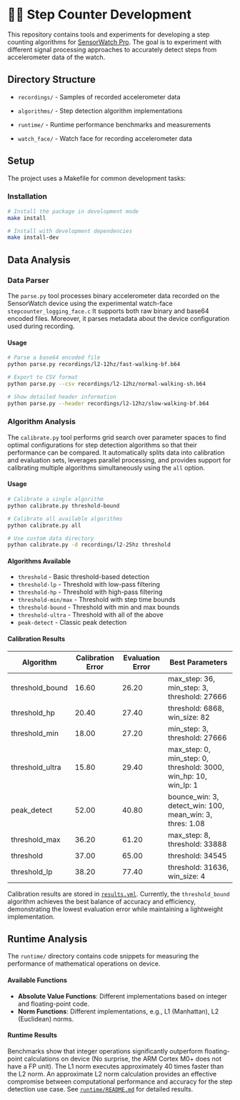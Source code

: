 # 🏃‍♂️ Step Counter Development

This repository contains tools and experiments for developing a step counting algorithms for [SensorWatch Pro](https://www.sensorwatch.net). The goal is to experiment with different signal processing approaches to accurately detect steps from accelerometer data of the watch.

## Directory Structure

- `recordings/` - Samples of recorded accelerometer data

- `algorithms/` - Step detection algorithm implementations

- `runtime/` - Runtime performance benchmarks and measurements

- `watch_face/` - Watch face for recording accelerometer data

## Setup

The project uses a Makefile for common development tasks:

### Installation

```bash
# Install the package in development mode
make install

# Install with development dependencies
make install-dev
```

## Data Analysis

### Data Parser

The `parse.py` tool processes binary accelerometer data recorded on the SensorWatch device using the experimental watch-face `stepcounter_logging_face.c` It supports both raw binary and base64 encoded files. Moreover, it parses metadata about the  device configuration used during recording.

#### Usage

```bash
# Parse a base64 encoded file
python parse.py recordings/l2-12hz/fast-walking-bf.b64

# Export to CSV format
python parse.py --csv recordings/l2-12hz/normal-walking-sh.b64

# Show detailed header information
python parse.py --header recordings/l2-12hz/slow-walking-bf.b64
```

### Algorithm Analysis

The `calibrate.py` tool performs grid search over parameter spaces to find optimal configurations for step detection algorithms so that their performance can be compared. It automatically splits data into calibration and evaluation sets, leverages parallel processing, and provides support for calibrating multiple algorithms simultaneously using the `all` option.

#### Usage

```bash
# Calibrate a single algorithm
python calibrate.py threshold-bound

# Calibrate all available algorithms
python calibrate.py all

# Use custom data directory
python calibrate.py -d recordings/l2-25hz threshold
```

#### Algorithms Available

- `threshold` - Basic threshold-based detection
- `threshold-lp` - Threshold with low-pass filtering
- `threshold-hp` - Threshold with high-pass filtering
- `threshold-min/max` - Threshold with step time bounds
- `threshold-bound` - Threshold with min and max bounds
- `threshold-ultra` - Threshold with all of the above
- `peak-detect` - Classic peak detection

#### Calibration Results

| Algorithm | Calibration Error | Evaluation Error | Best Parameters |
|-----------|-------------------|------------------|-----------------|
| threshold_bound | 16.60 | 26.20 | max_step: 36, min_step: 3, threshold: 27666 |
| threshold_hp | 20.40 | 27.40 | threshold: 6868, win_size: 82 |
| threshold_min | 18.00 | 27.20 | min_step: 3, threshold: 27666 |
| threshold_ultra | 15.80 | 29.40 | max_step: 0, min_step: 0, threshold: 3000, win_hp: 10, win_lp: 1 |
| peak_detect | 52.00 | 40.80 | bounce_win: 3, detect_win: 100, mean_win: 3, thres: 1.08 |
| threshold_max | 36.20 | 61.20 | max_step: 8, threshold: 33888 |
| threshold | 37.00 | 65.00 | threshold: 34545 |
| threshold_lp | 38.20 | 77.40 | threshold: 31636, win_size: 4 |


Calibration results are stored in [`results.yml`](results.yml). Currently, the `threshold_bound` algorithm achieves the best balance of accuracy and efficiency, demonstrating the lowest evaluation error while maintaining a lightweight implementation.

## Runtime Analysis

The `runtime/` directory contains code snippets for measuring the performance of mathematical operations on device.

#### Available Functions

- **Absolute Value Functions**: Different implementations based on integer and floating-point code.
- **Norm Functions**: Different implementations, e.g., L1 (Manhattan), L2 (Euclidean) norms.

#### Runtime Results

Benchmarks show that integer operations significantly outperform floating-point calculations on device (No surprise, the ARM Cortex M0+ does not have a FP unit). The L1 norm executes approximately 40 times faster than the L2 norm. An approximate L2 norm calculation provides an effective compromise between computational performance and accuracy for the step detection use case. See [`runtime/README.md`](runtime/README.md) for detailed results.
